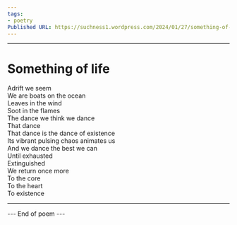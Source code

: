 ```yaml
---
tags: 
- poetry
Published URL: https://suchness1.wordpress.com/2024/01/27/something-of-life/
---
```

---  
  
# Something of life  
> 

Adrift we seem  
We are boats on the ocean  
Leaves in the wind  
Soot in the flames  
The dance we think we dance  
That dance  
That dance is the dance of existence   
Its vibrant pulsing chaos animates us  
And we dance the best we can  
Until exhausted   
Extinguished  
We return once more  
To the core  
To the heart  
To existence  
  
---  
 --- End of poem ---
